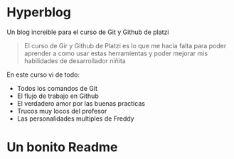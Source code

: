 # Hyperblog
Un blog increible para el curso de Git y Github de platzi
> El curso de Gir y Github de Platzi es lo que me hacia falta para poder aprender a como usar estas herramientas y poder mejorar mis habilidades de desarrollador
> niñita

En este curso vi de todo:
* Todos los comandos de Git
* El flujo de trabajo en Github
* El verdadero amor por las buenas practicas
*  Trucos muy locos del profesor
* Las personalidades multiples de Freddy

# Un bonito Readme